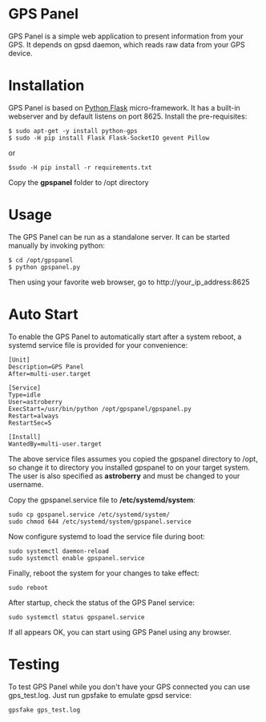 # GPS Panel

GPS Panel is a simple web application to present information from your GPS. It depends on gpsd daemon, which reads raw data from your GPS device.


# Installation

GPS Panel is based on [Python Flask](http://flask.pocoo.org/) micro-framework. It has a built-in webserver and by default listens on port 8625. Install the pre-requisites:

```
$ sudo apt-get -y install python-gps
$ sudo -H pip install Flask Flask-SocketIO gevent Pillow
```

or

```
$sudo -H pip install -r requirements.txt 
```

Copy the **gpspanel** folder to /opt directory

# Usage

The GPS Panel can be run as a standalone server. It can be started manually by invoking python:

```
$ cd /opt/gpspanel
$ python gpspanel.py
```

Then using your favorite web browser, go to http://your_ip_address:8625

# Auto Start

To enable the GPS Panel to automatically start after a system reboot, a systemd service file is provided for your convenience:

```
[Unit]
Description=GPS Panel
After=multi-user.target

[Service]
Type=idle
User=astroberry
ExecStart=/usr/bin/python /opt/gpspanel/gpspanel.py
Restart=always
RestartSec=5

[Install]
WantedBy=multi-user.target
```

The above service files assumes you copied the gpspanel directory to /opt, so change it to directory you installed gpspanel to on your target system. The user is also specified as **astroberry** and must be changed to your username.

Copy the gpspanel.service file to **/etc/systemd/system**:

```
sudo cp gpspanel.service /etc/systemd/system/
sudo chmod 644 /etc/systemd/system/gpspanel.service
```

Now configure systemd to load the service file during boot:

```
sudo systemctl daemon-reload
sudo systemctl enable gpspanel.service
```

Finally, reboot the system for your changes to take effect:

```
sudo reboot
```

After startup, check the status of the GPS Panel service:

```
sudo systemctl status gpspanel.service
```

If all appears OK, you can start using GPS Panel using any browser.

# Testing

To test GPS Panel while you don't have your GPS connected you can use gps_test.log. Just run gpsfake to emulate gpsd service:

```
gpsfake gps_test.log
```
